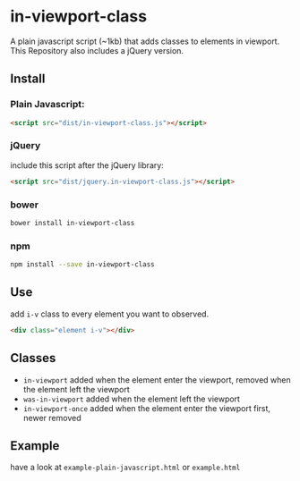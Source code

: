 # in-viewport-class
A plain javascript script (~1kb) that adds classes to elements in viewport.
This Repository also includes a jQuery version.

## Install

### Plain Javascript:

```html
<script src="dist/in-viewport-class.js"></script>
```

### jQuery

include this script after the jQuery library:

```html
<script src="dist/jquery.in-viewport-class.js"></script>
```

### bower

```bash
bower install in-viewport-class
```

### npm
```bash
npm install --save in-viewport-class
```


## Use
add `i-v` class to every element you want to observed.

```html
<div class="element i-v"></div>
```

## Classes

- `in-viewport` added when the element enter the viewport, removed when the element left the viewport
- `was-in-viewport` added when the element left the viewport
- `in-viewport-once` added when the element enter the viewport first, newer removed

## Example

have a look at `example-plain-javascript.html` or `example.html`